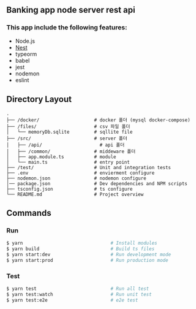 ## Banking app node server rest api

### This app include the following features:

- Node.js
- [Nest](https://github.com/nestjs/nest)
- typeorm
- babel
- jest
- nodemon
- eslint

## Directory Layout

```
.
├── /docker/                    # docker 폴더 (mysql docker-compose)
├── /files/                     # csv 파일 폴더
│   └── memoryDb.sqlite         # sqllite file
├── /src/                       # server 폴더
│   ├── /api/	                  # api 폴더
│   ├── /common/                # middeware 폴더
│   ├── app.module.ts           # module
│   └── main.ts	                # entry point
├── /test/                      # Unit and integration tests
├── .env                        # envierment configure
├── nodemon.json                # nodemon configure
│── package.json                # Dev dependencies and NPM scripts
├── tsconfig.json               # ts configure
└── README.md                   # Project overview
```

## Commands

### Run
```zsh
$ yarn                                # Install modules
$ yarn build                          # Build ts files
$ yarn start:dev                      # Run development mode
$ yarn start:prod                     # Run production mode
```

### Test
```zsh
$ yarn test                           # Run all test
$ yarn test:watch                     # Run unit test
$ yarn test:e2e                       # e2e test
```

